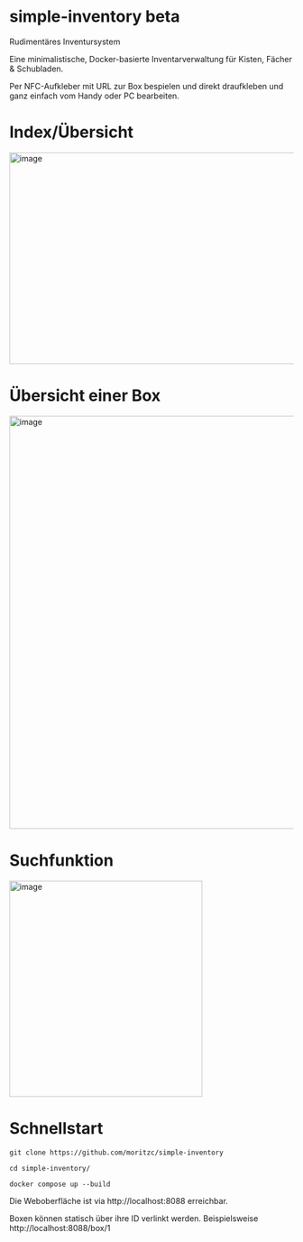# simple-inventory beta
Rudimentäres Inventursystem

Eine minimalistische, Docker-basierte Inventarverwaltung für Kisten, Fächer & Schubladen.

Per NFC-Aufkleber mit URL zur Box bespielen und direkt draufkleben und ganz einfach vom Handy oder PC bearbeiten. 

# Index/Übersicht
<img width="766" height="375" alt="image" src="https://github.com/user-attachments/assets/1a103819-80fc-4c8e-b5ee-c4ebdb941ac7" />

# Übersicht einer Box
<img width="815" height="732" alt="image" src="https://github.com/user-attachments/assets/4eced54a-4bf2-49ab-989b-9be0359992ae" />

# Suchfunktion
<img width="342" height="383" alt="image" src="https://github.com/user-attachments/assets/5e2c5def-7886-4b74-b043-3744c52c8668" />


# Schnellstart
```git clone https://github.com/moritzc/simple-inventory```

```cd simple-inventory/```

```docker compose up --build```

Die Weboberfläche ist via http://localhost:8088 erreichbar.

Boxen können statisch über ihre ID verlinkt werden. Beispielsweise http://localhost:8088/box/1
